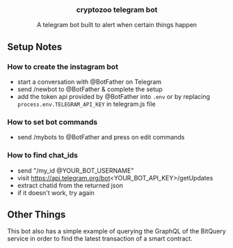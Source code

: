 <p align="center">
  <h3 align="center">cryptozoo telegram bot</h3>
  <p align="center">A telegram bot built to alert when certain things happen<p>
</p>

## Setup Notes

### How to create the instagram bot
- start a conversation with @BotFather on Telegram
- send /newbot to @BotFather & complete the setup
- add the token api provided by @BotFather into `.env` or by replacing `process.env.TELEGRAM_API_KEY` in telegram.js file

### How to set bot commands
- send /mybots to @BotFather and press on edit commands

### How to find chat_ids
- send "/my_id @YOUR_BOT_USERNAME"
- visit https://api.telegram.org/bot<YOUR_BOT_API_KEY\>/getUpdates
- extract chatid from the returned json
- if it doesn't work, try again

## Other Things

This bot also has a simple example of querying the GraphQL of the BitQuery service in order to find the latest transaction of a smart contract.
